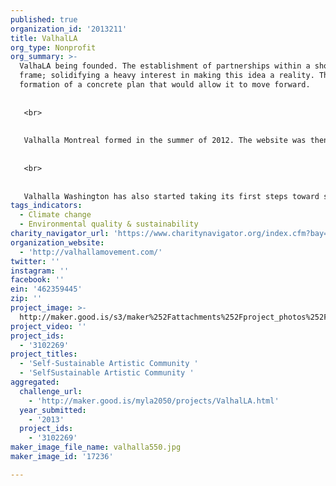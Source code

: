 ```yaml
---
published: true
organization_id: '2013211'
title: ValhalLA
org_type: Nonprofit
org_summary: >-
  ValhaLA being founded. The establishment of partnerships within a short time
  frame; solidifying a heavy interest in making this idea a reality. The
  formation of a concrete plan that would allow it to move forward.
   
   
   <br>
   
   
   Valhalla Montreal formed in the summer of 2012. The website was then launched and members spread awareness to garner support. They will begin building on their 60 acres of land this spring. They raised $10,000 in less than a week through Kickstarter for the first off-the-grid, affordable, low-maintenance greenhouse.
   
   
   <br>
   
   
   Valhalla Washington has also started taking its first steps toward spreading awareness so that it may also sprout into a sister site.
tags_indicators:
  - Climate change
  - Environmental quality & sustainability
charity_navigator_url: 'https://www.charitynavigator.org/index.cfm?bay=search.profile&ein=462359445'
organization_website:
  - 'http://valhallamovement.com/'
twitter: ''
instagram: ''
facebook: ''
ein: '462359445'
zip: ''
project_image: >-
  http://maker.good.is/s3/maker%252Fattachments%252Fproject_photos%252Fimages%252F17236%252Fdisplay%252Fvalhalla550.jpg=c570x385
project_video: ''
project_ids:
  - '3102269'
project_titles:
  - 'Self-Sustainable Artistic Community '
  - 'SelfSustainable Artistic Community '
aggregated:
  challenge_url:
    - 'http://maker.good.is/myla2050/projects/ValhalLA.html'
  year_submitted:
    - '2013'
  project_ids:
    - '3102269'
maker_image_file_name: valhalla550.jpg
maker_image_id: '17236'

---
```


